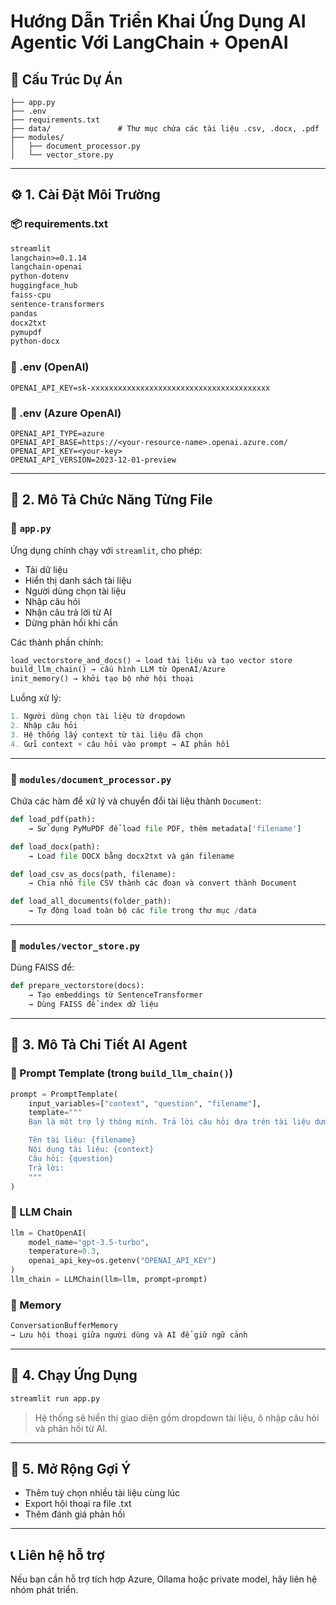 
# Hướng Dẫn Triển Khai Ứng Dụng AI Agentic Với LangChain + OpenAI

## 📁 Cấu Trúc Dự Án
```
├── app.py
├── .env
├── requirements.txt
├── data/               # Thư mục chứa các tài liệu .csv, .docx, .pdf
├── modules/
│   ├── document_processor.py
│   └── vector_store.py
```

---

## ⚙️ 1. Cài Đặt Môi Trường

### 📦 requirements.txt
```txt
streamlit
langchain>=0.1.14
langchain-openai
python-dotenv
huggingface_hub
faiss-cpu
sentence-transformers
pandas
docx2txt
pymupdf
python-docx
```

### 📄 .env (OpenAI)
```env
OPENAI_API_KEY=sk-xxxxxxxxxxxxxxxxxxxxxxxxxxxxxxxxxxxxxxxx
```

### 📄 .env (Azure OpenAI)
```env
OPENAI_API_TYPE=azure
OPENAI_API_BASE=https://<your-resource-name>.openai.azure.com/
OPENAI_API_KEY=<your-key>
OPENAI_API_VERSION=2023-12-01-preview
```

---

## 🧠 2. Mô Tả Chức Năng Từng File

### 🔹 `app.py`
Ứng dụng chính chạy với `streamlit`, cho phép:
- Tải dữ liệu
- Hiển thị danh sách tài liệu
- Người dùng chọn tài liệu
- Nhập câu hỏi
- Nhận câu trả lời từ AI
- Dừng phản hồi khi cần

Các thành phần chính:
```python
load_vectorstore_and_docs() → load tài liệu và tạo vector store
build_llm_chain() → cấu hình LLM từ OpenAI/Azure
init_memory() → khởi tạo bộ nhớ hội thoại
```

Luồng xử lý:
```python
1. Người dùng chọn tài liệu từ dropdown
2. Nhập câu hỏi
3. Hệ thống lấy context từ tài liệu đã chọn
4. Gửi context + câu hỏi vào prompt → AI phản hồi
```

---

### 🔹 `modules/document_processor.py`
Chứa các hàm để xử lý và chuyển đổi tài liệu thành `Document`:

```python
def load_pdf(path):
    → Sử dụng PyMuPDF để load file PDF, thêm metadata['filename']

def load_docx(path):
    → Load file DOCX bằng docx2txt và gán filename

def load_csv_as_docs(path, filename):
    → Chia nhỏ file CSV thành các đoạn và convert thành Document

def load_all_documents(folder_path):
    → Tự động load toàn bộ các file trong thư mục /data
```

---

### 🔹 `modules/vector_store.py`
Dùng FAISS để:
```python
def prepare_vectorstore(docs):
    → Tạo embeddings từ SentenceTransformer
    → Dùng FAISS để index dữ liệu
```

---

## 🤖 3. Mô Tả Chi Tiết AI Agent

### 🧱 Prompt Template (trong `build_llm_chain()`)
```python
prompt = PromptTemplate(
    input_variables=["context", "question", "filename"],
    template="""
    Bạn là một trợ lý thông minh. Trả lời câu hỏi dựa trên tài liệu dưới đây.

    Tên tài liệu: {filename}
    Nội dung tài liệu: {context}
    Câu hỏi: {question}
    Trả lời:
    """
)
```

### 🤖 LLM Chain
```python
llm = ChatOpenAI(
    model_name="gpt-3.5-turbo",
    temperature=0.3,
    openai_api_key=os.getenv("OPENAI_API_KEY")
)
llm_chain = LLMChain(llm=llm, prompt=prompt)
```

### 🔄 Memory
```python
ConversationBufferMemory
→ Lưu hội thoại giữa người dùng và AI để giữ ngữ cảnh
```

---

## 🚀 4. Chạy Ứng Dụng
```bash
streamlit run app.py
```
> Hệ thống sẽ hiển thị giao diện gồm dropdown tài liệu, ô nhập câu hỏi và phản hồi từ AI.

---

## 🧪 5. Mở Rộng Gợi Ý
- Thêm tuỳ chọn nhiều tài liệu cùng lúc
- Export hội thoại ra file .txt
- Thêm đánh giá phản hồi

---

## 📞 Liên hệ hỗ trợ
Nếu bạn cần hỗ trợ tích hợp Azure, Ollama hoặc private model, hãy liên hệ nhóm phát triển.
